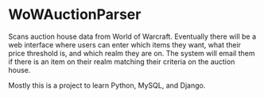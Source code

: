 # WoWAuctionParser
Scans auction house data from World of Warcraft. Eventually there will be a web interface where users can enter which items they want, what their price threshold is, and which realm they are on. The system will email them if there is an item on their realm matching their criteria on the auction house.

Mostly this is a project to learn Python, MySQL, and Django.
